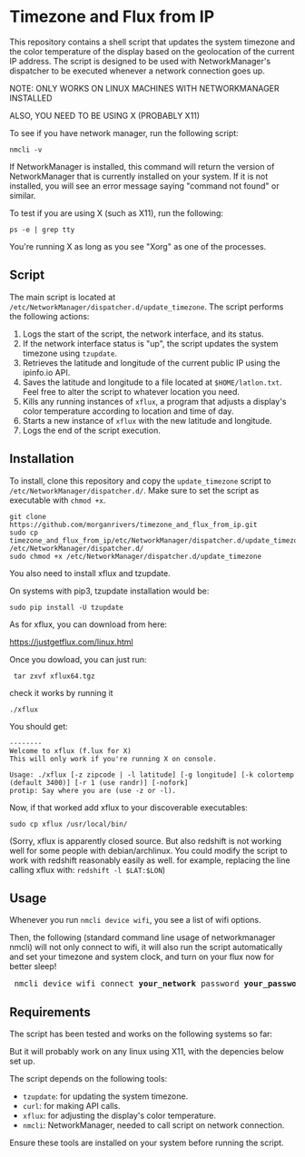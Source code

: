 # Timezone and Flux from IP

This repository contains a shell script that updates the system timezone and the color temperature of the display based on the geolocation of the current IP address. The script is designed to be used with NetworkManager's dispatcher to be executed whenever a network connection goes up.

NOTE: ONLY WORKS ON LINUX MACHINES WITH NETWORKMANAGER INSTALLED

ALSO, YOU NEED TO BE USING X (PROBABLY X11)

To see  if you have network manager, run the following script: 

```
nmcli -v
```
If NetworkManager is installed, this command will return the version of NetworkManager that is currently installed on your system. If it is not installed, you will see an error message saying "command not found" or similar.

To test if you are using X (such as X11), run the following:
```
ps -e | grep tty
```
You're running X as long as you see "Xorg" as one of the processes.

## Script

The main script is located at `/etc/NetworkManager/dispatcher.d/update_timezone`.
The script performs the following actions:

1. Logs the start of the script, the network interface, and its status.
2. If the network interface status is "up", the script updates the system timezone using `tzupdate`.
3. Retrieves the latitude and longitude of the current public IP using the ipinfo.io API.
4. Saves the latitude and longitude to a file located at `$HOME/latlon.txt`. Feel free to alter the script to whatever location you need.
5. Kills any running instances of `xflux`, a program that adjusts a display's color temperature according to location and time of day.
6. Starts a new instance of `xflux` with the new latitude and longitude.
7. Logs the end of the script execution.

## Installation

To install, clone this repository and copy the `update_timezone` script to `/etc/NetworkManager/dispatcher.d/`. Make sure to set the script as executable with `chmod +x`.

```
git clone https://github.com/morganrivers/timezone_and_flux_from_ip.git
sudo cp timezone_and_flux_from_ip/etc/NetworkManager/dispatcher.d/update_timezone /etc/NetworkManager/dispatcher.d/
sudo chmod +x /etc/NetworkManager/dispatcher.d/update_timezone
```

You also need to install xflux and tzupdate.

On systems with pip3, tzupdate installation would be:

```
sudo pip install -U tzupdate
```

As for xflux, you can download from here:

https://justgetflux.com/linux.html

Once you dowload, you can just run:

```
 tar zxvf xflux64.tgz
```
check it works by running it

```
./xflux
```

You should get:
```
--------
Welcome to xflux (f.lux for X)
This will only work if you're running X on console.

Usage: ./xflux [-z zipcode | -l latitude] [-g longitude] [-k colortemp (default 3400)] [-r 1 (use randr)] [-nofork]
protip: Say where you are (use -z or -l).
```

Now, if that worked add xflux to your discoverable executables:

```
sudo cp xflux /usr/local/bin/
```

(Sorry, xflux is apparently closed source. But also redshift is not working well for some people with debian/archlinux. You could modify the script to work with redshift reasonably easily as well. for example, replacing the line calling xflux with: `redshift -l $LAT:$LON`)

## Usage

Whenever you run `nmcli device wifi`, you see a list of wifi options.

Then, the following (standard command line usage of networkmanager nmcli) will not only connect to wifi, it will also run the script automatically and set your timezone and system clock, and turn on your flux now for better sleep!

<pre>
 nmcli device wifi connect <b>your_network</b> password <b>your_password</b>
</pre>

## Requirements

The script has been tested and works on the following systems so far:

But it will probably work on any linux using X11, with the depencies below set up.

The script depends on the following tools:
- `tzupdate`: for updating the system timezone.
- `curl`: for making API calls.
- `xflux`: for adjusting the display's color temperature.
- `nmcli`: NetworkManager, needed to call script on network connection.


Ensure these tools are installed on your system before running the script.
